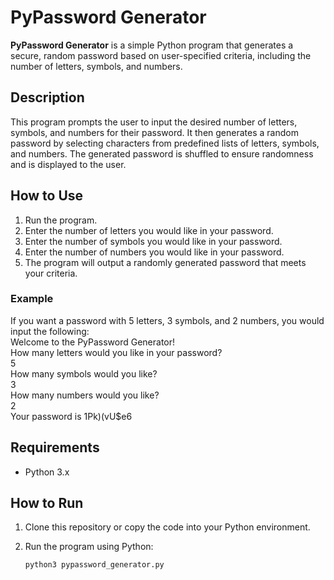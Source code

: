 # PyPassword Generator

**PyPassword Generator** is a simple Python program that generates a secure, random password based on user-specified criteria, including the number of letters, symbols, and numbers.

## Description

This program prompts the user to input the desired number of letters, symbols, and numbers for their password. It then generates a random password by selecting characters from predefined lists of letters, symbols, and numbers. The generated password is shuffled to ensure randomness and is displayed to the user.

## How to Use

1. Run the program.
2. Enter the number of letters you would like in your password.
3. Enter the number of symbols you would like in your password.
4. Enter the number of numbers you would like in your password.
5. The program will output a randomly generated password that meets your criteria.

### Example

If you want a password with 5 letters, 3 symbols, and 2 numbers, you would input the following:  
Welcome to the PyPassword Generator!  
How many letters would you like in your password?  
5  
How many symbols would you like?  
3  
How many numbers would you like?  
2  
Your password is 1Pk)(vU$e6  

## Requirements

- Python 3.x

## How to Run

1. Clone this repository or copy the code into your Python environment.
2. Run the program using Python:

   ```bash
   python3 pypassword_generator.py
